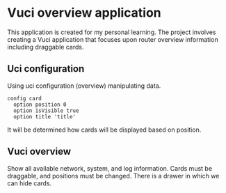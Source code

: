 # Vuci overview application
This application is created for my personal learning.
The project involves creating a Vuci application that focuses upon router overview information including draggable cards.
## Uci configuration
Using uci configuration (overview) manipulating data.
```
config card
  option position 0
  option isVisible true
  option title 'title'
```
It will be determined how cards will be displayed based on position.
## Vuci overview
Show all available network, system, and log information. Cards must be draggable, and positions must be changed. There is a drawer in which we can hide cards.
